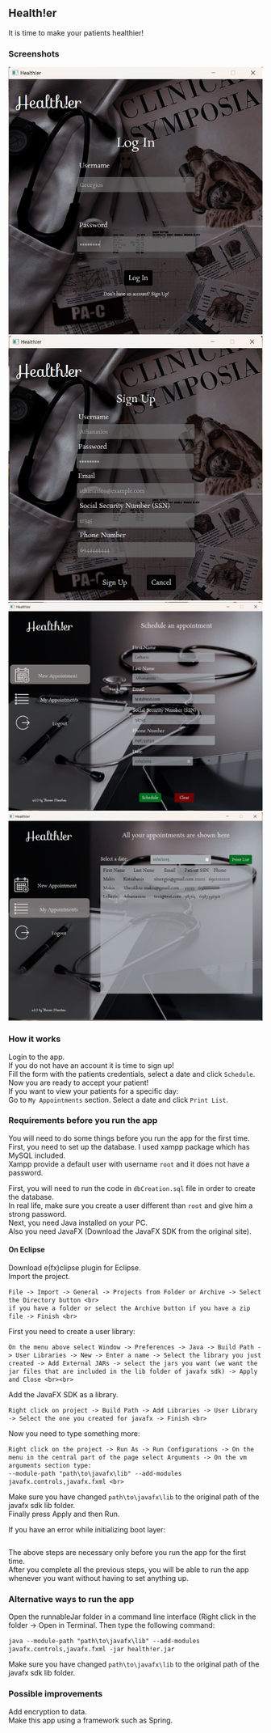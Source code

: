 ## Health!er
It is time to make your patients healthier! <br>

### Screenshots
![Login](screenshots/login.png)
![Sign Up](screenshots/signup.png)
![New Appointment](screenshots/newappointment.png)
![My Appointments](screenshots/myappointments.png)

### How it works
Login to the app. <br>
If you do not have an account it is time to sign up! <br>
Fill the form with the patients credentials, select a date and click ```Schedule```. <br>
Now you are ready to accept your patient! <br>
If you want to view your patients for a specific day: <br>
Go to ```My Appointments``` section. Select a date and click ```Print List```. <br>

### Requirements before you run the app
You will need to do some things before you run the app for the first time. <br>
First, you need to set up the database. I used xampp package which has MySQL included. <br>
Xampp provide a default user with username ```root``` and it does not have a password. <br>

First, you will need to run the code in ```dbCreation.sql``` file in order to create the database.<br>
In real life, make sure you create a user different than ```root``` and give him a strong password.<br>
Next, you need Java installed on your PC. <br>
Also you need JavaFX (Download the JavaFX SDK from the original site). <br>

#### On Eclipse
Download e(fx)clipse plugin for Eclipse. <br>
Import the project. <br>
```
File -> Import -> General -> Projects from Folder or Archive -> Select the Directory button <br>
if you have a folder or select the Archive button if you have a zip file -> Finish <br>
```

First you need to create a user library: <br>
```
On the menu above select Window -> Preferences -> Java -> Build Path -> User Libraries -> New -> Enter a name -> Select the library you just created -> Add External JARs -> select the jars you want (we want the jar files that are included in the lib folder of javafx sdk) -> Apply and Close <br><br>
```

Add the JavaFX SDK as a library. <br>
```
Right click on project -> Build Path -> Add Libraries -> User Library -> Select the one you created for javafx -> Finish <br>
```

Now you need to type something more: 
```
Right click on the project -> Run As -> Run Configurations -> On the menu in the central part of the page select Arguments -> On the vm arguments section type: 
--module-path "path\to\javafx\lib" --add-modules javafx.controls,javafx.fxml <br>
```

Make sure you have changed ```path\to\javafx\lib``` to the original path of the javafx sdk lib folder. <br>
Finally press Apply and then Run. <br>

If you have an error while initializing boot layer:
```Right click on project -> Build Path -> Configure Build Path -> Java Build Path -> Check that javafx sdk that comes with e(fx)clipse is in classpath and not in module path. If it is in the module path, move it to the class path by drag and drop. <br><br>
```

The above steps are necessary only before you run the app for the first time. <br>
After you complete all the previous steps, you will be able to run the app whenever you want without having to set anything up. <br>

### Alternative ways to run the app
Open the runnableJar folder in a command line interface (Right click in the folder -> Open in Terminal. Then type the following command: <br>

```
java --module-path "path\to\javafx\lib" --add-modules javafx.controls,javafx.fxml -jar health!er.jar
```

Make sure you have changed ```path\to\javafx\lib``` to the original path of the javafx sdk lib folder. <br>

### Possible improvements
Add encryption to data. <br>
Make this app using a framework such as Spring. <br>

